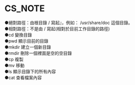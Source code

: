 # CS_NOTE
●絕對路徑：由根目錄 / 寫起』，例如： /usr/share/doc 這個目錄。  
●相對路徑：不是由 / 寫起(相對於目前工作目錄的路徑)  
●cd 變換目錄  
●pwd 顯示目前的目錄  
●mkdir 建立一個新目錄  
●rmdir 刪除一個裡面是空的空目錄  
●cp 複製  
●mv 移動  
●ls 顯示目錄下的所有內容  
●cat 查看檔案內容  
